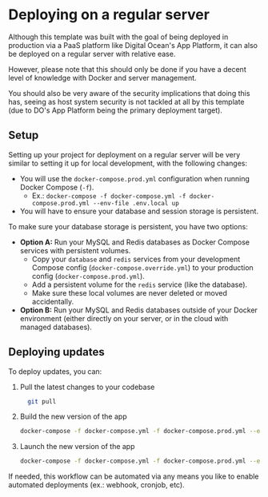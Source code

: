 # Deploying on a regular server

Although this template was built with the goal of being deployed in production
via a PaaS platform like Digital Ocean's App Platform, it can also be deployed
on a regular server with relative ease.

However, please note that this should only be done if you have a decent level 
of knowledge with Docker and server management. 

You should also be very aware of the security implications that doing this has, 
seeing as host system security is not tackled at all by this template (due to 
DO's App Platform being the primary deployment target).

## Setup

Setting up your project for deployment on a regular server will be very similar
to setting it up for local development, with the following changes:

- You will use the `docker-compose.prod.yml` configuration when running Docker Compose (`-f`).
  - Ex.: `docker-compose -f docker-compose.yml -f docker-compose.prod.yml --env-file .env.local up`
- You will have to ensure your database and session storage is persistent.

To make sure your database storage is persistent, you have two options:

- **Option A:** Run your MySQL and Redis databases as Docker Compose services 
  with persistent volumes.
	- Copy your `database` and `redis` services from your development Compose 
	  config (`docker-compose.override.yml`) to your production config (`docker-compose.prod.yml`).
	- Add a persistent volume for the `redis` service (like the database).
	- Make sure these local volumes are never deleted or moved accidentally.
- **Option B:** Run your MySQL and Redis databases outside of your Docker 
  environment (either directly on your server, or in the cloud with managed 
	databases).

## Deploying updates

To deploy updates, you can:

1. Pull the latest changes to your codebase
   ```bash
	 git pull
	 ```
2. Build the new version of the app
   ```bash
   docker-compose -f docker-compose.yml -f docker-compose.prod.yml --env-file .env.local build
	 ```
3. Launch the new version of the app 
	 ```bash
	 docker-compose -f docker-compose.yml -f docker-compose.prod.yml --env-file .env.local up
	 ```

If needed, this workflow can be automated via any means you like to enable
automated deployments (ex.: webhook, cronjob, etc).
